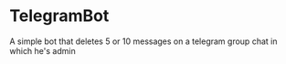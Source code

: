 # TelegramBot
A simple bot that deletes 5 or 10 messages on a telegram group chat in which he's admin 
